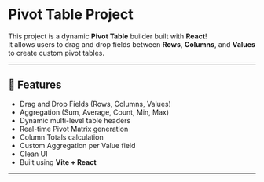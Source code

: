 # Pivot Table Project

This project is a dynamic **Pivot Table** builder built with **React**!  
It allows users to drag and drop fields between **Rows**, **Columns**, and **Values** to create custom pivot tables.

---

## 🚀 Features

- Drag and Drop Fields (Rows, Columns, Values)
- Aggregation (Sum, Average, Count, Min, Max)
- Dynamic multi-level table headers
- Real-time Pivot Matrix generation
- Column Totals calculation
- Custom Aggregation per Value field
- Clean UI
- Built using **Vite + React**

---
